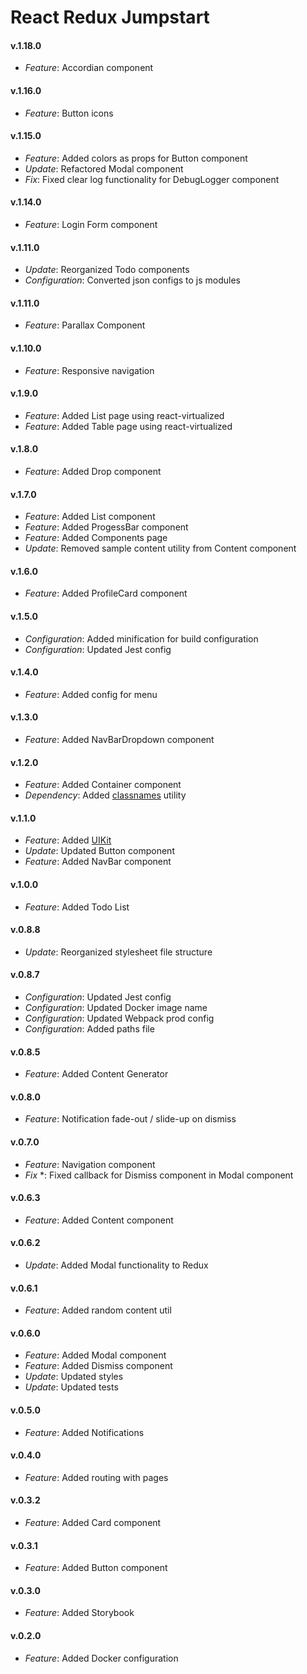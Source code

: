 # React Redux Jumpstart

#### v.1.18.0
* *Feature*: Accordian component

#### v.1.16.0
* *Feature*: Button icons

#### v.1.15.0
* *Feature*: Added colors as props for Button component
* *Update*: Refactored Modal component
* *Fix*: Fixed clear log functionality for DebugLogger component

#### v.1.14.0
* *Feature*: Login Form component

#### v.1.11.0
* *Update*: Reorganized Todo components
* *Configuration*: Converted json configs to js modules

#### v.1.11.0
* *Feature*: Parallax Component

#### v.1.10.0
* *Feature*: Responsive navigation

#### v.1.9.0
* *Feature*: Added List page using react-virtualized
* *Feature*: Added Table page using react-virtualized

#### v.1.8.0
* *Feature*: Added Drop component

#### v.1.7.0
* *Feature*: Added List component
* *Feature*: Added ProgessBar component 
* *Feature*: Added Components page
* *Update*: Removed sample content utility from Content component

#### v.1.6.0
* *Feature*: Added ProfileCard component

#### v.1.5.0
* *Configuration*: Added minification for build configuration
* *Configuration*: Updated Jest config

#### v.1.4.0
* *Feature*: Added config for menu

#### v.1.3.0
* *Feature*: Added NavBarDropdown component

#### v.1.2.0
* *Feature*: Added Container component
* *Dependency*: Added [classnames](https://www.npmjs.com/package/classnames) utility 

#### v.1.1.0
* *Feature*: Added [UIKit](https://getuikit.com)
* *Update*: Updated Button component
* *Feature*: Added NavBar component

#### v.1.0.0
* *Feature*: Added Todo List

#### v.0.8.8
* *Update*: Reorganized stylesheet file structure

#### v.0.8.7
* *Configuration*: Updated Jest config
* *Configuration*: Updated Docker image name
* *Configuration*: Updated Webpack prod config
* *Configuration*: Added paths file

#### v.0.8.5
* *Feature*: Added Content Generator

#### v.0.8.0
* *Feature*: Notification fade-out / slide-up on dismiss 

#### v.0.7.0
* *Feature*: Navigation component
* *Fix* *: Fixed callback for Dismiss component in Modal component

#### v.0.6.3
* *Feature*: Added Content component

#### v.0.6.2
* *Update*: Added Modal functionality to Redux

#### v.0.6.1
* *Feature*: Added random content util

#### v.0.6.0
* *Feature*: Added Modal component
* *Feature*: Added Dismiss component
* *Update*: Updated styles
* *Update*: Updated tests

#### v.0.5.0
* *Feature*: Added Notifications

#### v.0.4.0
* *Feature*: Added routing with pages

#### v.0.3.2
* *Feature*: Added Card component

#### v.0.3.1
* *Feature*: Added Button component

#### v.0.3.0
* *Feature*: Added Storybook

#### v.0.2.0
* *Feature*: Added Docker configuration
